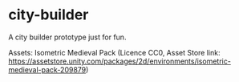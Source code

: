 # city-builder
A city builder prototype just for fun.

Assets:
Isometric Medieval Pack (Licence CC0, Asset Store link: https://assetstore.unity.com/packages/2d/environments/isometric-medieval-pack-209879)
